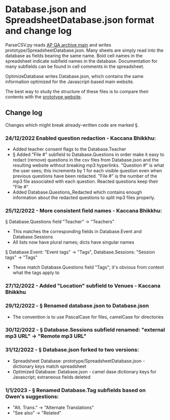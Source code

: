 # Database.json and SpreadsheetDatabase.json format and change log

ParseCSV.py reads [AP QA archive main](https://docs.google.com/spreadsheets/d/1JIOwbYh6M1Ax9O6tFsgpwWYoDPJRbWEzhB_nwyOSS20/edit?usp=sharing) and writes prototype/SpreadsheetDatabase.json. Many sheets are simply read into the database as fields bearing the same name. Bold cell names in the spreadsheet indicate subfield names in the database. Documentation for many subfields can be found in cell comments in the spreadsheet.

OptimizeDatabase writes Database.json, which contains the same information optimized for the Javascript-based main website.

The best way to study the structure of these files is to compare their contents with the [prototype website](https://storage.googleapis.com/apqa_archive/prototype/indexe.html).

## Change log

Changes which might break already-written code are marked §.

### 24/12/2022 Enabled question redaction - Kaccana Bhikkhu:
 - Added teacher consent flags to the Database.Teacher
 - § Added "File #" subfield to Database.Questions in order make it easy to redact (remove) questions in the csv files from Database.json and the resulting website without breaking mp3 hyperlinks. "Question #" is what the user sees; this increments by 1 for each visible question even when previous questions have been redacted. "File #" is the number of the mp3 file associated with each question. Reacted questions keep their "File #".
 - Added Database.Questions_Redacted which contains enough information about the redacted questions to split mp3 files properly.

### 25/12/2022 - More consistent field names - Kaccana Bhikkhu:
§ Database.Questions field "Teacher" -> "Teachers"
 - This matches the corresponding fields in Database.Event and Database.Sessions
 - All lists now have plural names; dicts have singular names
 
 § Database.Event: "Event tags" -> "Tags",  Database.Sessions: "Session tags" -> "Tags"
  - These match Database.Questions field "Tags"; it's obvious from context what the tags apply to

### 27/12/2022 - Added "Location" subfield to Venues - Kaccana Bhikkhu

### 29/12/2022 - § Renamed database.json to Database.json
 - The convention is to use PascalCase for files, camelCase for directories

### 30/12/2022 - § Database.Sessions subfield renamed: "external mp3 URL" -> "Remote mp3 URL"

### 31/12/2022 - § Database.json forked to two versions:
 - Spreadsheet Database: prototype/SpreadsheetDatabase.json - dictionary keys match spreadsheet
 - Optimized Database: Database.json - camel dase dictionary keys for Javascript; extraneous fields deleted

### 1/1/2023 - § Renamed Database.Tag subfields based on Owen's suggestions:
 - "Alt. Trans." -> "Alternate Translations"
 - "See also" -> "Related"

